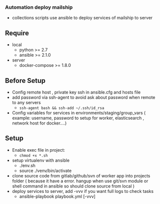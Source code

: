 

### Automation deploy mailship
- collections scripts use ansible to deploy services of mailship to server

## Require
- local
  + python >= 2.7
  + ansible >= 2.1.0
- server
  + docker-compose >= 1.8.0

## Before Setup
- Config remote host , private key ssh in ansible.cfg and hosts file
- add password via ssh-agent to avoid ask about password when remote to any servers
  +  `ssh-agent bash && ssh-add ~/.ssh/id_rsa`
- Config variables for services in environments/staging/group_vars ( example: username, password to setup for worker, 
  elasticsearch , network host for docker....)


## Setup
- Enable exec file in project:
  + `chmod +x *.sh`
- setup virtualenv with ansible
  + ./env.sh
  + source ./venv/bin/activate
- clone source code from gitlab/github/svn of worker app into projects folder ( because it have a error. hangup when use git/svn module or shell command in ansible so should clone source from local )
- deploy services to server, add -vvv if you want full logs to check tasks
  + ansible-playbook playbook.yml [-vvv]
  